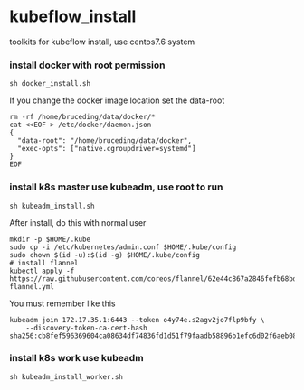 # kubeflow_install
toolkits for kubeflow install, use centos7.6 system

### install docker with root permission

```
sh docker_install.sh
```

If you change the docker image location set the data-root

```
rm -rf /home/bruceding/data/docker/*
cat <<EOF > /etc/docker/daemon.json
{
  "data-root": "/home/bruceding/data/docker",
  "exec-opts": ["native.cgroupdriver=systemd"]
}
EOF
```

### install k8s master use kubeadm, use root to run
```
sh kubeadm_install.sh 
```
After install, do this with normal user
```
mkdir -p $HOME/.kube
sudo cp -i /etc/kubernetes/admin.conf $HOME/.kube/config
sudo chown $(id -u):$(id -g) $HOME/.kube/config
# install flannel
kubectl apply -f https://raw.githubusercontent.com/coreos/flannel/62e44c867a2846fefb68bd5f178daf4da3095ccb/Documentation/kube-flannel.yml
```

You must remember like this 
```
kubeadm join 172.17.35.1:6443 --token o4y74e.s2agv2jo7flp9bfy \
    --discovery-token-ca-cert-hash sha256:cb8fef596369604ca08634df74836fd1d51f79faadb58896b1efc6d02f6aeb08

```
### install k8s work use kubeadm
```
sh kubeadm_install_worker.sh
```
